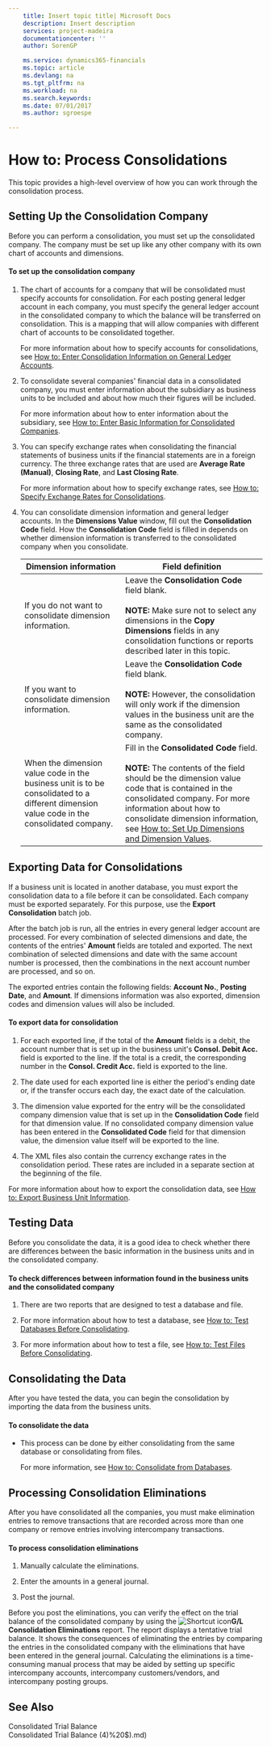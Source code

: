 ```yaml
---
    title: Insert topic title| Microsoft Docs
    description: Insert description
    services: project-madeira
    documentationcenter: ''
    author: SorenGP

    ms.service: dynamics365-financials
    ms.topic: article
    ms.devlang: na
    ms.tgt_pltfrm: na
    ms.workload: na
    ms.search.keywords:
    ms.date: 07/01/2017
    ms.author: sgroespe

---
```

# How to: Process Consolidations
This topic provides a high-level overview of how you can work through the consolidation process.  
  
## Setting Up the Consolidation Company  
 Before you can perform a consolidation, you must set up the consolidated company. The company must be set up like any other company with its own chart of accounts and dimensions.  
  
#### To set up the consolidation company  
  
1.  The chart of accounts for a company that will be consolidated must specify accounts for consolidation. For each posting general ledger account in each company, you must specify the general ledger account in the consolidated company to which the balance will be transferred on consolidation. This is a mapping that will allow companies with different chart of accounts to be consolidated together.  
  
     For more information about how to specify accounts for consolidations, see [How to: Enter Consolidation Information on General Ledger Accounts](../how-to-enter-consolidation-information-on-general-ledger-accounts.md).  
  
2.  To consolidate several companies' financial data in a consolidated company, you must enter information about the subsidiary as business units to be included and about how much their figures will be included.  
  
     For more information about how to enter information about the subsidiary, see [How to: Enter Basic Information for Consolidated Companies](../how-to-enter-basic-information-for-consolidated-companies.md).  
  
3.  You can specify exchange rates when consolidating the financial statements of business units if the financial statements are in a foreign currency. The three exchange rates that are used are **Average Rate \(Manual\)**, **Closing Rate**, and **Last Closing Rate**.  
  
     For more information about how to specify exchange rates, see [How to: Specify Exchange Rates for Consolidations](../how-to-specify-exchange-rates-for-consolidations.md).  
  
4.  You can consolidate dimension information and general ledger accounts. In the **Dimensions Value** window, fill out the **Consolidation Code** field. How the **Consolidation Code** field is filled in depends on whether dimension information is transferred to the consolidated company when you consolidate.  
  
    |Dimension information|Field definition|  
    |---------------------------|----------------------|  
    |If you do not want to consolidate dimension information.|Leave the **Consolidation Code** field blank.<br /><br /> **NOTE:** Make sure not to select any dimensions in the **Copy Dimensions** fields in any consolidation functions or reports described later in this topic.|  
    |If you want to consolidate dimension information.|Leave the **Consolidation Code** field blank.<br /><br /> **NOTE:** However, the consolidation will only work if the dimension values in the business unit are the same as the consolidated company.|  
    |When the dimension value code in the business unit is to be consolidated to a different dimension value code in the consolidated company.|Fill in the **Consolidated Code** field.<br /><br /> **NOTE:** The contents of the field should be the dimension value code that is contained in the consolidated company. For more information about how to consolidate dimension information, see [How to: Set Up Dimensions and Dimension Values](../how-to-set-up-dimensions-and-dimension-values.md).|  
  
## Exporting Data for Consolidations  
 If a business unit is located in another database, you must export the consolidation data to a file before it can be consolidated. Each company must be exported separately. For this purpose, use the **Export Consolidation** batch job.  
  
 After the batch job is run, all the entries in every general ledger account are processed. For every combination of selected dimensions and date, the contents of the entries' **Amount** fields are totaled and exported. The next combination of selected dimensions and date with the same account number is processed, then the combinations in the next account number are processed, and so on.  
  
 The exported entries contain the following fields: **Account No.**, **Posting Date**, and **Amount**. If dimensions information was also exported, dimension codes and dimension values will also be included.  
  
#### To export data for consolidation  
  
1.  For each exported line, if the total of the **Amount** fields is a debit, the account number that is set up in the business unit's **Consol. Debit Acc.** field is exported to the line. If the total is a credit, the corresponding number in the **Consol. Credit Acc.** field is exported to the line.  
  
2.  The date used for each exported line is either the period's ending date or, if the transfer occurs each day, the exact date of the calculation.  
  
3.  The dimension value exported for the entry will be the consolidated company dimension value that is set up in the **Consolidation Code** field for that dimension value. If no consolidated company dimension value has been entered in the **Consolidated Code** field for that dimension value, the dimension value itself will be exported to the line.  
  
4.  The XML files also contain the currency exchange rates in the consolidation period. These rates are included in a separate section at the beginning of the file.  
  
 For more information about how to export the consolidation data, see [How to: Export Business Unit Information](../how-to-export-business-unit-information.md).  
  
## Testing Data  
 Before you consolidate the data, it is a good idea to check whether there are differences between the basic information in the business units and in the consolidated company.  
  
#### To check differences between information found in the business units and the consolidated company  
  
1.  There are two reports that are designed to test a database and file.  
  
2.  For more information about how to test a database, see [How to: Test Databases Before Consolidating](../how-to-test-databases-before-consolidating.md).  
  
3.  For more information about how to test a file, see [How to: Test Files Before Consolidating](../how-to-test-files-before-consolidating.md).  
  
## Consolidating the Data  
 After you have tested the data, you can begin the consolidation by importing the data from the business units.  
  
#### To consolidate the data  
  
-   This process can be done by either consolidating from the same database or consolidating from files.  
  
     For more information, see [How to: Consolidate from Databases](../how-to-consolidate-from-files.md).  
  
## Processing Consolidation Eliminations  
 After you have consolidated all the companies, you must make elimination entries to remove transactions that are recorded across more than one company or remove entries involving intercompany transactions.  
  
#### To process consolidation eliminations  
  
1.  Manually calculate the eliminations.  
  
2.  Enter the amounts in a general journal.  
  
3.  Post the journal.  
  
 Before you post the eliminations, you can verify the effect on the trial balance of the consolidated company by using the ![Shortcut icon](../media/shortcutcoldicon.gif "shortcutColdIcon")**G\/L Consolidation Eliminations** report. The report displays a tentative trial balance. It shows the consequences of eliminating the entries by comparing the entries in the consolidated company with the eliminations that have been entered in the general journal. Calculating the eliminations is a time-consuming manual process that may be aided by setting up specific intercompany accounts, intercompany customers\/vendors, and intercompany posting groups.  
  
## See Also  
 Consolidated Trial Balance   
 Consolidated Trial Balance \(4\)%20$\).md)